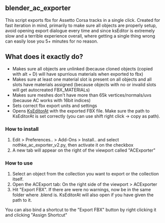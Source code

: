 ## blender_ac_exporter
This script exports fbx for Assetto Corsa tracks in a single click. Created for fast iteration in mind, primarily to make sure all objects are properly setup, avoid opening export dialogue every time and since ksEditor is extremely slow and a terrible experience overall, where getting a single thing wrong can easily lose you 5+ minutes for no reason.

## What does it exactly do?
- Makes sure all objects are unlinked (because cloned objects (copied with alt + D) will have spurrious materials when exported to fbx)
- Makes sure at least one material slot is present on all objects and all slots have materials assigned (because objects with no or invalid slots will get autocreated FBX_MATERIALs)
- Makes sure meshes don't have more than 65k vertices/normals/uvs (because AC works with 16bit indices)
- Sets correct fbx export units and settings
- Opens [KsEditorAt](https://ascobash.wordpress.com/2015/07/22/kseditor/) with the exported FBX file. Make sure the path to KsEditorAt is set correctly (you can use shift right click -> copy as path).

### How to install
1. Edit > Preferences.. > Add-Ons > Install.. and select nothke_ac_exporter_v2.py, then activate it on the checkbox
2. A new tab will appear on the right of the viewport called "ACExporter"

### How to use
1. Select an object from the collection you want to export or the collection itself.
2. Open the ACExport tab: On the right side of the viewport > ACExporter
3. Hit "Export FBX". If there are were no warnings, now be in the same folder where .blend is. KsEditorAt will also open if you have given the path to it.

You can also bind a shortcut to the "Export FBX" button by right clicking it and clicking "Assign Shortcut"